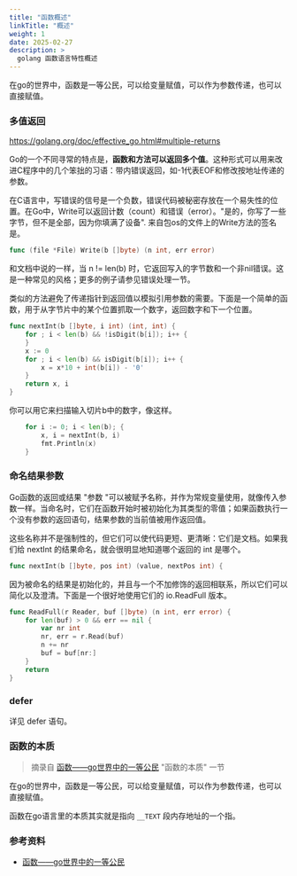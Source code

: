 ```yaml
---
title: "函数概述"
linkTitle: "概述"
weight: 1
date: 2025-02-27
description: >
  golang 函数语言特性概述
---
```





在go的世界中，函数是一等公民，可以给变量赋值，可以作为参数传递，也可以直接赋值。

### 多值返回

https://golang.org/doc/effective_go.html#multiple-returns

Go的一个不同寻常的特点是，**函数和方法可以返回多个值**。这种形式可以用来改进C程序中的几个笨拙的习语：带内错误返回，如-1代表EOF和修改按地址传递的参数。

在C语言中，写错误的信号是一个负数，错误代码被秘密存放在一个易失性的位置。在Go中，Write可以返回计数（count）和错误（error）。"是的，你写了一些字节，但不是全部，因为你填满了设备". 来自包os的文件上的Write方法的签名是。

```go
func (file *File) Write(b []byte) (n int, err error)
```

和文档中说的一样，当 n != len(b) 时，它返回写入的字节数和一个非nil错误。这是一种常见的风格；更多的例子请参见错误处理一节。

类似的方法避免了传递指针到返回值以模拟引用参数的需要。下面是一个简单的函数，用于从字节片中的某个位置抓取一个数字，返回数字和下一个位置。

```go
func nextInt(b []byte, i int) (int, int) {
    for ; i < len(b) && !isDigit(b[i]); i++ {
    }
    x := 0
    for ; i < len(b) && isDigit(b[i]); i++ {
        x = x*10 + int(b[i]) - '0'
    }
    return x, i
}
```

你可以用它来扫描输入切片b中的数字，像这样。

```go
    for i := 0; i < len(b); {
        x, i = nextInt(b, i)
        fmt.Println(x)
    }
```


### 命名结果参数

Go函数的返回或结果 "参数 "可以被赋予名称，并作为常规变量使用，就像传入参数一样。当命名时，它们在函数开始时被初始化为其类型的零值；如果函数执行一个没有参数的返回语句，结果参数的当前值被用作返回值。

这些名称并不是强制性的，但它们可以使代码更短、更清晰：它们是文档。如果我们给 nextInt 的结果命名，就会很明显地知道哪个返回的 int 是哪个。

```go
func nextInt(b []byte, pos int) (value, nextPos int) {
```

因为被命名的结果是初始化的，并且与一个不加修饰的返回相联系，所以它们可以简化以及澄清。下面是一个很好地使用它们的 io.ReadFull 版本。

```go
func ReadFull(r Reader, buf []byte) (n int, err error) {
    for len(buf) > 0 && err == nil {
        var nr int
        nr, err = r.Read(buf)
        n += nr
        buf = buf[nr:]
    }
    return
}
```

### defer

详见 defer 语句。

### 函数的本质

>  摘录自 [函数——go世界中的一等公民](https://segmentfault.com/a/1190000023340324) "函数的本质" 一节

在go的世界中，函数是一等公民，可以给变量赋值，可以作为参数传递，也可以直接赋值。

函数在go语言里的本质其实就是指向 `__TEXT` 段内存地址的一个指。

### 参考资料

- [函数——go世界中的一等公民](https://segmentfault.com/a/1190000023340324)


